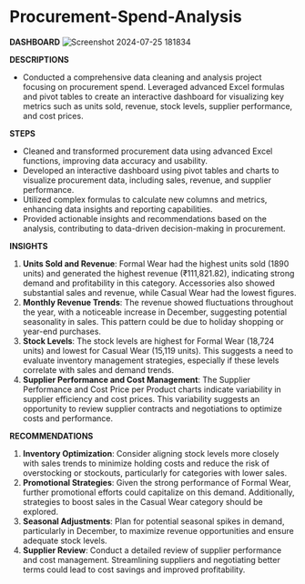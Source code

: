 # Procurement-Spend-Analysis
**DASHBOARD**
![Screenshot 2024-07-25 181834](https://github.com/user-attachments/assets/f389b79b-1b8e-4c8e-8f39-24210640bb24)

**DESCRIPTIONS**
- Conducted a comprehensive data cleaning and analysis project focusing on procurement spend. Leveraged advanced Excel formulas and pivot tables to create an interactive dashboard for visualizing key metrics such as units sold, revenue, stock levels, supplier performance, and cost prices.

**STEPS**
- Cleaned and transformed procurement data using advanced Excel functions, improving data accuracy and usability.
- Developed an interactive dashboard using pivot tables and charts to visualize procurement data, including sales, revenue, and supplier performance.
- Utilized complex formulas to calculate new columns and metrics, enhancing data insights and reporting capabilities.
- Provided actionable insights and recommendations based on the analysis, contributing to data-driven decision-making in procurement.

**INSIGHTS**
1. **Units Sold and Revenue**: Formal Wear had the highest units sold (1890 units) and generated the highest revenue (₹111,821.82), indicating strong demand and profitability in this category. Accessories also showed substantial sales and revenue, while Casual Wear had the lowest figures.
2. **Monthly Revenue Trends**: The revenue showed fluctuations throughout the year, with a noticeable increase in December, suggesting potential seasonality in sales. This pattern could be due to holiday shopping or year-end purchases.
3. **Stock Levels**: The stock levels are highest for Formal Wear (18,724 units) and lowest for Casual Wear (15,119 units). This suggests a need to evaluate inventory management strategies, especially if these levels correlate with sales and demand trends.
4. **Supplier Performance and Cost Management**: The Supplier Performance and Cost Price per Product charts indicate variability in supplier efficiency and cost prices. This variability suggests an opportunity to review supplier contracts and negotiations to optimize costs and performance.

**RECOMMENDATIONS**
1. **Inventory Optimization**: Consider aligning stock levels more closely with sales trends to minimize holding costs and reduce the risk of overstocking or stockouts, particularly for categories with lower sales.
2. **Promotional Strategies**: Given the strong performance of Formal Wear, further promotional efforts could capitalize on this demand. Additionally, strategies to boost sales in the Casual Wear category should be explored.
3. **Seasonal Adjustments**: Plan for potential seasonal spikes in demand, particularly in December, to maximize revenue opportunities and ensure adequate stock levels.
4. **Supplier Review**: Conduct a detailed review of supplier performance and cost management. Streamlining suppliers and negotiating better terms could lead to cost savings and improved profitability.
